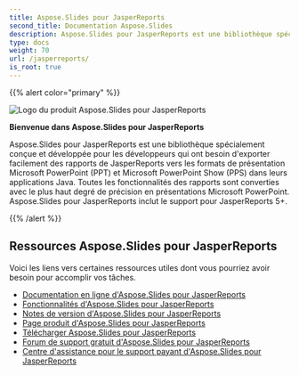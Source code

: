 ```yaml
---  
title: Aspose.Slides pour JasperReports  
second_title: Documentation Aspose.Slides  
description: Aspose.Slides pour JasperReports est une bibliothèque spécialement conçue et développée pour les développeurs qui ont besoin d'exporter facilement des rapports de JasperReports vers les formats de présentation Microsoft PowerPoint (PPT) et Microsoft PowerPoint Show (PPS) dans leurs applications Java.  
type: docs  
weight: 70  
url: /jasperreports/  
is_root: true  
---  
```

  
{{% alert color="primary" %}}  
  
![Logo du produit Aspose.Slides pour JasperReports](home_1.png)  
  
**Bienvenue dans Aspose.Slides pour JasperReports**  
  
Aspose.Slides pour JasperReports est une bibliothèque spécialement conçue et développée pour les développeurs qui ont besoin d'exporter facilement des rapports de JasperReports vers les formats de présentation Microsoft PowerPoint (PPT) et Microsoft PowerPoint Show (PPS) dans leurs applications Java. Toutes les fonctionnalités des rapports sont converties avec le plus haut degré de précision en présentations Microsoft PowerPoint. Aspose.Slides pour JasperReports inclut le support pour JasperReports 5+.  
  
{{% /alert %}}  
  
## **Ressources Aspose.Slides pour JasperReports**  
  
Voici les liens vers certaines ressources utiles dont vous pourriez avoir besoin pour accomplir vos tâches.  
  
- [Documentation en ligne d'Aspose.Slides pour JasperReports](/slides/jasperreports/)  
- [Fonctionnalités d'Aspose.Slides pour JasperReports](/slides/jasperreports/features/)  
- [Notes de version d'Aspose.Slides pour JasperReports](https://releases.aspose.com/slides/jasperreport/release-notes/)  
- [Page produit d'Aspose.Slides pour JasperReports](https://products.aspose.com/slides/jasperreports/)  
- [Télécharger Aspose.Slides pour JasperReports](https://releases.aspose.com/slides/jasperreport/)  
- [Forum de support gratuit d'Aspose.Slides pour JasperReports](https://forum.aspose.com/c/slides/11)  
- [Centre d'assistance pour le support payant d'Aspose.Slides pour JasperReports](https://helpdesk.aspose.com/)  